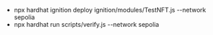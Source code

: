 - npx hardhat ignition deploy ignition/modules/TestNFT.js --network sepolia
- npx hardhat run scripts/verify.js --network sepolia
